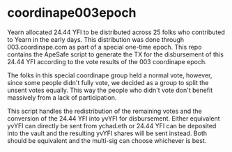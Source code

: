 # coordinape003epoch

Yearn allocated 24.44 YFI to be distributed across 25 folks who contributed to Yearn in the early days. This distribution was done through 003.coordinape.com as part of a special one-time epoch. This repo contains the ApeSafe script to generate the TX for the disbursement of this 24.44 YFI according to the vote results of the 003 coordinape epoch.

The folks in this special coordinape group held a normal vote, however, since some people didn't fully vote, we decided as a group to split the unsent votes equally. This way the people who didn't vote don't benefit massively from a lack of participation.

This script handles the redistribution of the remaining votes and the conversion of the 24.44 YFI into yvYFI for disbursement. Either equivalent yvYFI can directly be sent from ychad.eth or 24.44 YFI can be deposited into the vault and the resulting yvYFI shares will be sent instead. Both should be equivalent and the multi-sig can choose whichever is best. 
